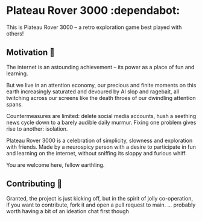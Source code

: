# Plateau Rover 3000 :dependabot:

This is Plateau Rover 3000 – a retro exploration game best played with others!

## Motivation 🧐

The internet is an astounding achievement – its power as a place of fun and learning.

But we live in an attention economy, our precious and finite moments on this earth increasingly saturated and devoured by AI slop and ragebait, all twitching across our screens like the death throes of our dwindling attention spans.

Countermeasures are limited: delete social media accounts, hush a seething news cycle down to a barely audible daily murmur. 
Fixing one problem gives rise to another: isolation.

Plateau Rover 3000 is a celebration of simplicity, slowness and exploration with friends. 
Made by a neurospicy person with a desire to participate in fun and learning on the internet, without sniffing its sloppy and furious whiff.

You are welcome here, fellow earthling.

## Contributing 🤝

Granted, the project is just kicking off, but in the spirit of jolly co-operation, if you want to contribute, fork it and open a pull request to main. 
... probably worth having a bit of an ideation chat first though
